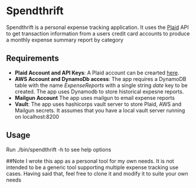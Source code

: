 # Spendthrift

Spendthrift is a personal expense tracking application. It uses the [Plaid](https://plaid.com) API to get transaction information from a users credit card accounts to produce a monthly expense summary report by category

## Requirements
- **Plaid Account and API Keys**: A Plaid account can be crearted [here](https://plaid.com/pricing/).
- **AWS Account and DynamoDb access**: The app requires a DynamoDB table with the name *ExpenseReports* with a single  string *date* key to be created. The app uses Dynamodb to store historical expesne reports.
- **Mailgun Account** The app uses mailgun to email expense reports
- **Vault**:  The app uses  hashicorps vault server to store Plaid, AWS and Mailgun secrets. It assumes that you have a local vault server running on localhost:8200 

## Usage
Run ./bin/spendthrift -h to see help options

##Note
I wrote this app as a personal tool for my own needs. It is not intended to be a generic tool supporting multiple expense tracking use cases. Having said that, feel free to clone it and modify it to suite your own needs



